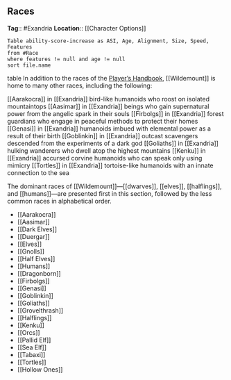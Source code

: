 ## Races
**Tag**:: #Exandria
**Location**:: [[Character Options]]

```dataview
Table ability-score-increase as ASI, Age, Alignment, Size, Speed, Features
from #Race 
where features != null and age != null
sort file.name
```
table 
In addition to the races of the [Player’s Handbook](https://www.dndbeyond.com/sources/phb "Player’s Handbook"), [[Wildemount]] is home to many other races, including the following:

[[Aarakocra]] in [[Exandria]] bird-like humanoids who roost on isolated mountaintops
[[Aasimar]] in [[Exandria]] beings who gain supernatural power from the angelic spark in their souls
[[Firbolgs]] in [[Exandria]] forest guardians who engage in peaceful methods to protect their homes
[[Genasi]] in [[Exandria]] humanoids imbued with elemental power as a result of their birth
[[Goblinkin]] in [[Exandria]] outcast scavengers descended from the experiments of a dark god
[[Goliaths]] in [[Exandria]] hulking wanderers who dwell atop the highest mountains
[[Kenku]] in [[Exandria]] accursed corvine humanoids who can speak only using mimicry
[[Tortles]] in [[Exandria]] tortoise-like humanoids with an innate connection to the sea

The dominant races of [[Wildemount]]—[[dwarves]], [[elves]], [[halflings]], and [[humans]]—are presented first in this section, followed by the less common races in alphabetical order.


- [[Aarakocra]]
- [[Aasimar]]
- [[Dark Elves]]
- [[Duergar]]
- [[Elves]]
- [[Gnolls]]
- [[Half Elves]]
- [[Humans]]
- [[Dragonborn]]
- [[Firbolgs]]
- [[Genasi]]
- [[Goblinkin]]
- [[Goliaths]]
- [[Grovelthrash]]
- [[Halflings]]
- [[Kenku]]
- [[Orcs]]
- [[Pallid Elf]]
- [[Sea Elf]]
- [[Tabaxi]]
- [[Tortles]]
- [[Hollow Ones]]
